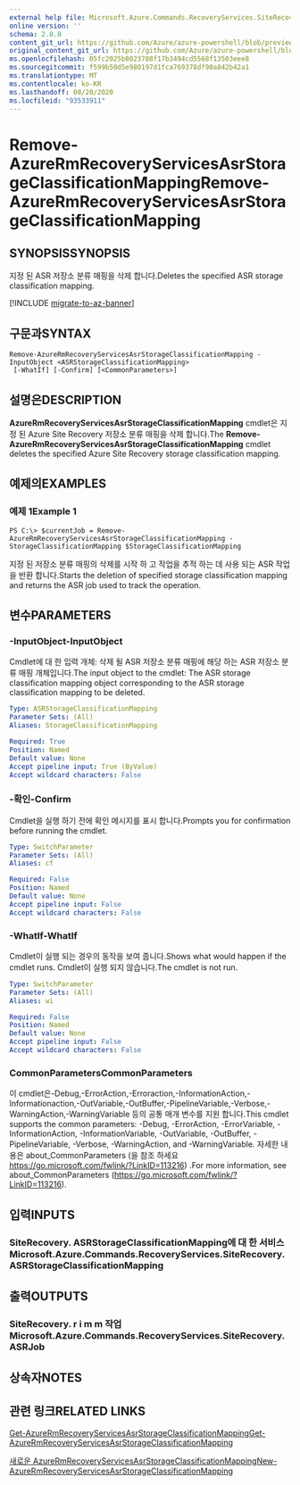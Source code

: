 ```yaml
---
external help file: Microsoft.Azure.Commands.RecoveryServices.SiteRecovery.dll-Help.xml
online version: ''
schema: 2.0.0
content_git_url: https://github.com/Azure/azure-powershell/blob/preview/src/ResourceManager/RecoveryServices.SiteRecovery/Commands.RecoveryServices.SiteRecovery/help/Remove-AzureRmRecoveryServicesAsrStorageClassificationMapping.md
original_content_git_url: https://github.com/Azure/azure-powershell/blob/preview/src/ResourceManager/RecoveryServices.SiteRecovery/Commands.RecoveryServices.SiteRecovery/help/Remove-AzureRmRecoveryServicesAsrStorageClassificationMapping.md
ms.openlocfilehash: 05fc2025b8023708f17b3494cd5568f13503eee8
ms.sourcegitcommit: f599b50d5e980197d1fca769378df90a842b42a1
ms.translationtype: MT
ms.contentlocale: ko-KR
ms.lasthandoff: 08/20/2020
ms.locfileid: "93533911"
---
```

# <span data-ttu-id="cf5b4-101">Remove-AzureRmRecoveryServicesAsrStorageClassificationMapping</span><span class="sxs-lookup"><span data-stu-id="cf5b4-101">Remove-AzureRmRecoveryServicesAsrStorageClassificationMapping</span></span>

## <span data-ttu-id="cf5b4-102">SYNOPSIS</span><span class="sxs-lookup"><span data-stu-id="cf5b4-102">SYNOPSIS</span></span>
<span data-ttu-id="cf5b4-103">지정 된 ASR 저장소 분류 매핑을 삭제 합니다.</span><span class="sxs-lookup"><span data-stu-id="cf5b4-103">Deletes the specified ASR storage classification mapping.</span></span>

[!INCLUDE [migrate-to-az-banner](../../includes/migrate-to-az-banner.md)]

## <span data-ttu-id="cf5b4-104">구문과</span><span class="sxs-lookup"><span data-stu-id="cf5b4-104">SYNTAX</span></span>

```
Remove-AzureRmRecoveryServicesAsrStorageClassificationMapping -InputObject <ASRStorageClassificationMapping>
 [-WhatIf] [-Confirm] [<CommonParameters>]
```

## <span data-ttu-id="cf5b4-105">설명은</span><span class="sxs-lookup"><span data-stu-id="cf5b4-105">DESCRIPTION</span></span>
<span data-ttu-id="cf5b4-106">**AzureRmRecoveryServicesAsrStorageClassificationMapping** cmdlet은 지정 된 Azure Site Recovery 저장소 분류 매핑을 삭제 합니다.</span><span class="sxs-lookup"><span data-stu-id="cf5b4-106">The **Remove-AzureRmRecoveryServicesAsrStorageClassificationMapping** cmdlet deletes the specified Azure Site Recovery storage classification mapping.</span></span>

## <span data-ttu-id="cf5b4-107">예제의</span><span class="sxs-lookup"><span data-stu-id="cf5b4-107">EXAMPLES</span></span>

### <span data-ttu-id="cf5b4-108">예제 1</span><span class="sxs-lookup"><span data-stu-id="cf5b4-108">Example 1</span></span>
```
PS C:\> $currentJob = Remove-AzureRmRecoveryServicesAsrStorageClassificationMapping -StorageClassificationMapping $StorageClassificationMapping
```

<span data-ttu-id="cf5b4-109">지정 된 저장소 분류 매핑의 삭제를 시작 하 고 작업을 추적 하는 데 사용 되는 ASR 작업을 반환 합니다.</span><span class="sxs-lookup"><span data-stu-id="cf5b4-109">Starts the deletion of specified storage classification mapping and returns the ASR job used to track the operation.</span></span>

## <span data-ttu-id="cf5b4-110">변수</span><span class="sxs-lookup"><span data-stu-id="cf5b4-110">PARAMETERS</span></span>

### <span data-ttu-id="cf5b4-111">-InputObject</span><span class="sxs-lookup"><span data-stu-id="cf5b4-111">-InputObject</span></span>
<span data-ttu-id="cf5b4-112">Cmdlet에 대 한 입력 개체: 삭제 될 ASR 저장소 분류 매핑에 해당 하는 ASR 저장소 분류 매핑 개체입니다.</span><span class="sxs-lookup"><span data-stu-id="cf5b4-112">The input object to the cmdlet: The ASR storage classification mapping object corresponding to the ASR storage classification mapping to be deleted.</span></span>

```yaml
Type: ASRStorageClassificationMapping
Parameter Sets: (All)
Aliases: StorageClassificationMapping

Required: True
Position: Named
Default value: None
Accept pipeline input: True (ByValue)
Accept wildcard characters: False
```

### <span data-ttu-id="cf5b4-113">-확인</span><span class="sxs-lookup"><span data-stu-id="cf5b4-113">-Confirm</span></span>
<span data-ttu-id="cf5b4-114">Cmdlet을 실행 하기 전에 확인 메시지를 표시 합니다.</span><span class="sxs-lookup"><span data-stu-id="cf5b4-114">Prompts you for confirmation before running the cmdlet.</span></span>

```yaml
Type: SwitchParameter
Parameter Sets: (All)
Aliases: cf

Required: False
Position: Named
Default value: None
Accept pipeline input: False
Accept wildcard characters: False
```

### <span data-ttu-id="cf5b4-115">-WhatIf</span><span class="sxs-lookup"><span data-stu-id="cf5b4-115">-WhatIf</span></span>
<span data-ttu-id="cf5b4-116">Cmdlet이 실행 되는 경우의 동작을 보여 줍니다.</span><span class="sxs-lookup"><span data-stu-id="cf5b4-116">Shows what would happen if the cmdlet runs.</span></span> <span data-ttu-id="cf5b4-117">Cmdlet이 실행 되지 않습니다.</span><span class="sxs-lookup"><span data-stu-id="cf5b4-117">The cmdlet is not run.</span></span>

```yaml
Type: SwitchParameter
Parameter Sets: (All)
Aliases: wi

Required: False
Position: Named
Default value: None
Accept pipeline input: False
Accept wildcard characters: False
```

### <span data-ttu-id="cf5b4-118">CommonParameters</span><span class="sxs-lookup"><span data-stu-id="cf5b4-118">CommonParameters</span></span>
<span data-ttu-id="cf5b4-119">이 cmdlet은-Debug,-ErrorAction,-Erroraction,-InformationAction,-Informationaction,-OutVariable,-OutBuffer,-PipelineVariable,-Verbose,-WarningAction,-WarningVariable 등의 공통 매개 변수를 지원 합니다.</span><span class="sxs-lookup"><span data-stu-id="cf5b4-119">This cmdlet supports the common parameters: -Debug, -ErrorAction, -ErrorVariable, -InformationAction, -InformationVariable, -OutVariable, -OutBuffer, -PipelineVariable, -Verbose, -WarningAction, and -WarningVariable.</span></span> <span data-ttu-id="cf5b4-120">자세한 내용은 about_CommonParameters (을 참조 하세요 https://go.microsoft.com/fwlink/?LinkID=113216) .</span><span class="sxs-lookup"><span data-stu-id="cf5b4-120">For more information, see about_CommonParameters (https://go.microsoft.com/fwlink/?LinkID=113216).</span></span>

## <span data-ttu-id="cf5b4-121">입력</span><span class="sxs-lookup"><span data-stu-id="cf5b4-121">INPUTS</span></span>

### <span data-ttu-id="cf5b4-122">SiteRecovery. ASRStorageClassificationMapping에 대 한 서비스</span><span class="sxs-lookup"><span data-stu-id="cf5b4-122">Microsoft.Azure.Commands.RecoveryServices.SiteRecovery.ASRStorageClassificationMapping</span></span>

## <span data-ttu-id="cf5b4-123">출력</span><span class="sxs-lookup"><span data-stu-id="cf5b4-123">OUTPUTS</span></span>

### <span data-ttu-id="cf5b4-124">SiteRecovery. r i m m 작업</span><span class="sxs-lookup"><span data-stu-id="cf5b4-124">Microsoft.Azure.Commands.RecoveryServices.SiteRecovery.ASRJob</span></span>

## <span data-ttu-id="cf5b4-125">상속자</span><span class="sxs-lookup"><span data-stu-id="cf5b4-125">NOTES</span></span>

## <span data-ttu-id="cf5b4-126">관련 링크</span><span class="sxs-lookup"><span data-stu-id="cf5b4-126">RELATED LINKS</span></span>

[<span data-ttu-id="cf5b4-127">Get-AzureRmRecoveryServicesAsrStorageClassificationMapping</span><span class="sxs-lookup"><span data-stu-id="cf5b4-127">Get-AzureRmRecoveryServicesAsrStorageClassificationMapping</span></span>](./Get-AzureRmRecoveryServicesAsrStorageClassificationMapping.md)

[<span data-ttu-id="cf5b4-128">새로운 AzureRmRecoveryServicesAsrStorageClassificationMapping</span><span class="sxs-lookup"><span data-stu-id="cf5b4-128">New-AzureRmRecoveryServicesAsrStorageClassificationMapping</span></span>](./New-AzureRmRecoveryServicesAsrStorageClassificationMapping.md)
